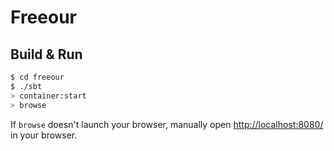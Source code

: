 # Freeour #

## Build & Run ##

```sh
$ cd freeour
$ ./sbt
> container:start
> browse
```

If `browse` doesn't launch your browser, manually open [http://localhost:8080/](http://localhost:8080/) in your browser.
